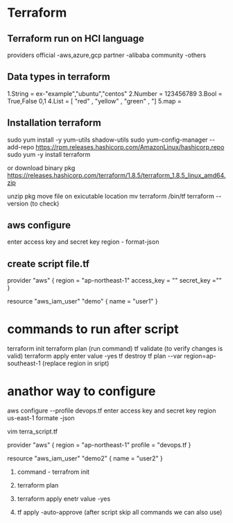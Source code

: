 # Terraform


## Terraform run on HCl language 
providers
official -aws,azure,gcp
partner -alibaba
community -others

## Data types in terraform
1.String = ex-"example","ubuntu","centos"
2.Number = 123456789
3.Bool = True,False 0,1
4.List = [ "red" , "yellow" , "green" , "]
5.map = 

## Installation terraform
sudo yum install -y yum-utils shadow-utils
sudo yum-config-manager --add-repo https://rpm.releases.hashicorp.com/AmazonLinux/hashicorp.repo
sudo yum -y install terraform

or
download binary pkg
https://releases.hashicorp.com/terraform/1.8.5/terraform_1.8.5_linux_amd64.zip

unzip pkg
move file on exicutable location
mv terraform /bin/tf
terraform --version (to check)

## aws configure
enter access key and secret key
region -
format-json 

## create script file.tf

provider "aws" {
    region = "ap-northeast-1"
    access_key = ""
    secret_key =""
}

resource "aws_iam_user" "demo" {
    name = "user1"
}

# commands to run after script
terraform init
terraform plan (run command)
tf validate (to verify changes is valid)
terraform apply
enter value -yes
tf destroy
tf plan --var region=ap-southeast-1 (replace region in sript)

# anathor way to configure
aws configure --profile devops.tf
enter access key and secret key
region us-east-1
formate -json

vim terra_script.tf

provider "aws" {
    region = "ap-northeast-1"
    profile = "devops.tf
}

resource "aws_iam_user" "demo2" {
    name = "user2"
}

1) command - terrafrom init
2) terraform plan
3) terraform apply
enetr value -yes

5) tf apply -auto-approve (after script skip all commands we can also use)
